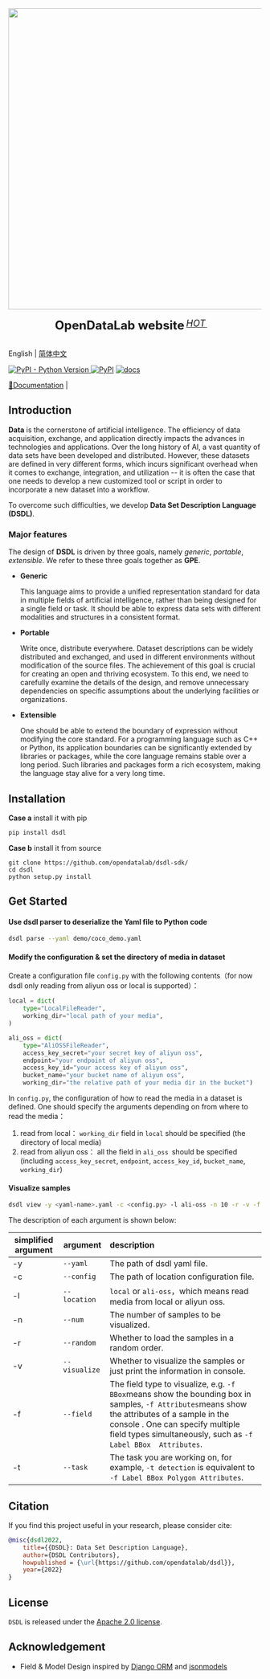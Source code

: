 <div align="center">
  <img src="resources/opendatalab.svg" width="600"/>
  <div>&nbsp;</div>
  <div align="center">
    <b><font size="5">OpenDataLab website</font></b>
    <sup>
      <a href="https://opendatalab.com/">
        <i><font size="4">HOT</font></i>
      </a>
    </sup>
    &nbsp;&nbsp;&nbsp;&nbsp;
  </div>
  <div>&nbsp;</div>
</div>

English | [简体中文](README_zh-CN.md)

[![PyPI - Python Version](https://img.shields.io/pypi/pyversions/dsdl) ](https://pypi.org/project/dsdl/)[![PyPI](https://img.shields.io/pypi/v/dsdl)](https://pypi.org/project/dsdl) [![docs](https://img.shields.io/badge/docs-latest-blue)](https://opendatalab.github.io/dsdl-docs/)

[📘Documentation](https://opendatalab.github.io/dsdl-docs/) |

## Introduction

**Data** is the cornerstone of artificial intelligence. The efficiency of data acquisition, exchange, and application directly impacts the advances in technologies and applications. Over the long history of AI, a vast quantity of data sets have been developed and distributed. However, these datasets are defined in very different forms, which incurs significant overhead when it comes to exchange, integration, and utilization -- it is often the case that one needs to develop a new customized tool or script in order to incorporate a new dataset into a workflow.

To overcome such difficulties, we develop **Data Set Description Language (DSDL)**.

### Major features

The design of **DSDL** is driven by three goals, namely *generic*, *portable*, *extensible*. We refer to these three goals together as **GPE**.

* **Generic**

  This language aims to provide a unified representation standard for data in multiple fields of artificial intelligence, rather than being designed for a single field or task. It should be able to express data sets with different modalities and structures in a consistent format.

* **Portable**

  Write once, distribute everywhere. Dataset descriptions can be widely distributed and exchanged, and used in different environments without modification of the source files. The achievement of this goal is crucial for creating an open and thriving ecosystem. To this end, we need to carefully examine the details of the design, and remove unnecessary dependencies on specific assumptions about the underlying facilities or organizations.

* **Extensible**

  One should be able to extend the boundary of expression without modifying the core standard. For a programming language such as C++ or Python, its application boundaries can be significantly extended by libraries or packages, while the core language remains stable over a long period. Such libraries and packages form a rich ecosystem, making the language stay alive for a very long time.

## Installation

**Case a** install it with pip

```bash
pip install dsdl
```

**Case b** install it from source

```shell
git clone https://github.com/opendatalab/dsdl-sdk/
cd dsdl
python setup.py install
```

## Get Started

#### Use dsdl parser to deserialize the Yaml file to Python code
```bash
dsdl parse --yaml demo/coco_demo.yaml
```

#### Modify the configuration & set the directory of media in dataset

Create a configuration file `config.py` with the following contents（for now dsdl only reading from aliyun oss or local is supported）：

```python
local = dict(
    type="LocalFileReader",
    working_dir="local path of your media",
)

ali_oss = dict(
    type="AliOSSFileReader",
    access_key_secret="your secret key of aliyun oss",
    endpoint="your endpoint of aliyun oss",
    access_key_id="your access key of aliyun oss",
    bucket_name="your bucket name of aliyun oss",
    working_dir="the relative path of your media dir in the bucket")
```

 In `config.py`, the configuration of how to read the media in a dataset is defined. One should specify the arguments depending on from where to read the media：  

1. read from local： `working_dir` field in `local` should be specified (the directory of local media)    
2. read from aliyun oss： all the field in `ali_oss `should be specified (including `access_key_secret`, `endpoint`, `access_key_id`, `bucket_name`, `working_dir`)  

#### Visualize samples

   ```bash
   dsdl view -y <yaml-name>.yaml -c <config.py> -l ali-oss -n 10 -r -v -f Label BBox Attributes
   ```

The description of each argument is shown below:  

| simplified  argument | argument      | description                                                  |
| -------------------- | ------------- | :----------------------------------------------------------- |
| -y                   | `--yaml`      | The path of dsdl yaml file.                                  |
| -c                   | `--config`    | The path of  location configuration file.                    |
| -l                   | `--location`  | `local` or `ali-oss`，which means read media from local or aliyun oss. |
| -n                   | `--num`       | The number of samples to be visualized.                      |
| -r                   | `--random`    | Whether to load the samples in a random order.               |
| -v                   | `--visualize` | Whether to visualize the samples or just print the information in console. |
| -f                   | `--field`     | The field type to visualize, e.g. `-f BBox`means show the bounding box in samples, `-f Attributes`means show the attributes of a sample in the console . One can specify multiple field types simultaneously, such as `-f Label BBox  Attributes`. |
| -t                   | `--task`      | The task you are working on, for example, `-t detection` is equivalent to `-f Label BBox Polygon Attributes`. |

## Citation

If you find this project useful in your research, please consider cite:

```bibtex
@misc{dsdl2022,
    title={{DSDL}: Data Set Description Language},
    author={DSDL Contributors},
    howpublished = {\url{https://github.com/opendatalab/dsdl}},
    year={2022}
}
```

## License

`DSDL` is released under the [Apache 2.0 license](LICENSE).

## Acknowledgement

* Field & Model Design inspired by [Django ORM](https://www.djangoproject.com/) and [jsonmodels](https://github.com/jazzband/jsonmodels)
